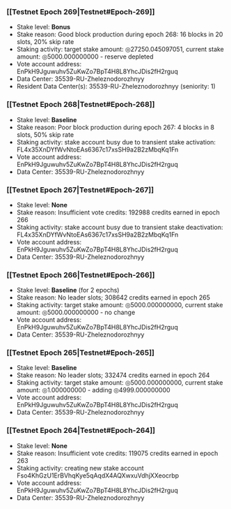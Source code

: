 ### [[Testnet Epoch 269|Testnet#Epoch-269]]
* Stake level: **Bonus**
* Stake reason: Good block production during epoch 268: 16 blocks in 20 slots, 20% skip rate
* Staking activity: target stake amount: ◎27250.045097051, current stake amount: ◎5000.000000000 - reserve depleted
* Vote account address: EnPkH9Jguwuhv5ZuKwZo7BpT4H8L8YhcJDis2fH2rguq
* Data Center: 35539-RU-Zheleznodorozhnyy
* Resident Data Center(s): 35539-RU-Zheleznodorozhnyy (seniority: 1)
### [[Testnet Epoch 268|Testnet#Epoch-268]]
* Stake level: **Baseline**
* Stake reason: Poor block production during epoch 267: 4 blocks in 8 slots, 50% skip rate
* Staking activity: stake account busy due to transient stake activation: FL4x35XnDYfWvNtoEAs6367c17xsSH9a2B2zMbqKq1Fn
* Vote account address: EnPkH9Jguwuhv5ZuKwZo7BpT4H8L8YhcJDis2fH2rguq
* Data Center: 35539-RU-Zheleznodorozhnyy
### [[Testnet Epoch 267|Testnet#Epoch-267]]
* Stake level: **None**
* Stake reason: Insufficient vote credits: 192988 credits earned in epoch 266
* Staking activity: stake account busy due to transient stake deactivation: FL4x35XnDYfWvNtoEAs6367c17xsSH9a2B2zMbqKq1Fn
* Vote account address: EnPkH9Jguwuhv5ZuKwZo7BpT4H8L8YhcJDis2fH2rguq
* Data Center: 35539-RU-Zheleznodorozhnyy
### [[Testnet Epoch 266|Testnet#Epoch-266]]
* Stake level: **Baseline** (for 2 epochs)
* Stake reason: No leader slots; 308642 credits earned in epoch 265
* Staking activity: target stake amount: ◎5000.000000000, current stake amount: ◎5000.000000000 - no change
* Vote account address: EnPkH9Jguwuhv5ZuKwZo7BpT4H8L8YhcJDis2fH2rguq
* Data Center: 35539-RU-Zheleznodorozhnyy
### [[Testnet Epoch 265|Testnet#Epoch-265]]
* Stake level: **Baseline**
* Stake reason: No leader slots; 332474 credits earned in epoch 264
* Staking activity: target stake amount: ◎5000.000000000, current stake amount: ◎1.000000000 - adding ◎4999.000000000
* Vote account address: EnPkH9Jguwuhv5ZuKwZo7BpT4H8L8YhcJDis2fH2rguq
* Data Center: 35539-RU-Zheleznodorozhnyy
### [[Testnet Epoch 264|Testnet#Epoch-264]]
* Stake level: **None**
* Stake reason: Insufficient vote credits: 119075 credits earned in epoch 263
* Staking activity: creating new stake account Fso4KhGzU1ErBVhqKye5qAqdX4AQXwxuVdhjXXeocrbp
* Vote account address: EnPkH9Jguwuhv5ZuKwZo7BpT4H8L8YhcJDis2fH2rguq
* Data Center: 35539-RU-Zheleznodorozhnyy